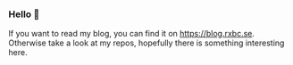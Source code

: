 ### Hello 👋

If you want to read my blog, you can find it on https://blog.rxbc.se.
Otherwise take a look at my repos, hopefully there is something interesting
here.
